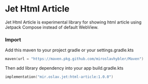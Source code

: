 # Jet Html Article

Jet Html Article is experimental library for showing html article using Jetpack Compose instead of default WebView.


### Import
Add this maven to your project gradle or your settings.gradle.kts


```kotlin
maven(url = "https://maven.pkg.github.com/miroslavhybler/Maven")
```

Then add library dependency into your app build.gradle.kts

```kotlin
implementation("mir.oslav.jet:html-article:1.0.0")
```
